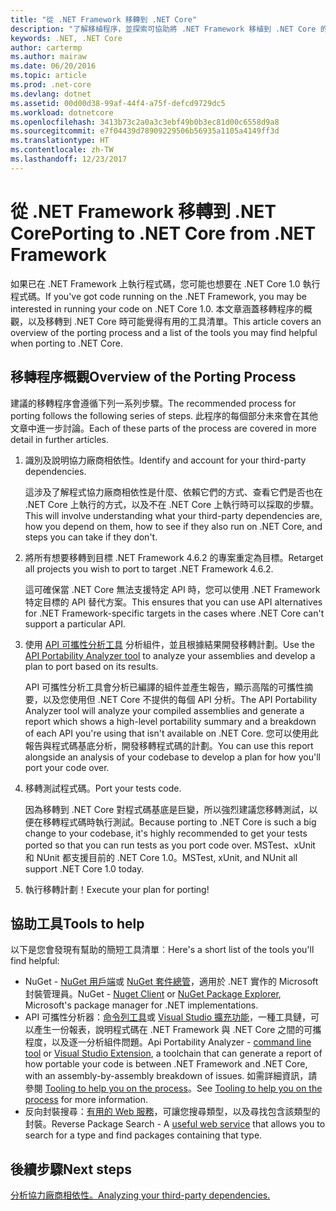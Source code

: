 ```yaml
---
title: "從 .NET Framework 移轉到 .NET Core"
description: "了解移植程序，並探索可協助將 .NET Framework 移植到 .NET Core 的工具。"
keywords: .NET, .NET Core
author: cartermp
ms.author: mairaw
ms.date: 06/20/2016
ms.topic: article
ms.prod: .net-core
ms.devlang: dotnet
ms.assetid: 00d00d38-99af-44f4-a75f-defcd9729dc5
ms.workload: dotnetcore
ms.openlocfilehash: 3413b73c2a0a3c3ebf49b0b3ec81d00c6558d9a8
ms.sourcegitcommit: e7f04439d78909229506b56935a1105a4149ff3d
ms.translationtype: HT
ms.contentlocale: zh-TW
ms.lasthandoff: 12/23/2017
---
```

# <a name="porting-to-net-core-from-net-framework"></a><span data-ttu-id="ce262-104">從 .NET Framework 移轉到 .NET Core</span><span class="sxs-lookup"><span data-stu-id="ce262-104">Porting to .NET Core from .NET Framework</span></span>

<span data-ttu-id="ce262-105">如果已在 .NET Framework 上執行程式碼，您可能也想要在 .NET Core 1.0 執行程式碼。</span><span class="sxs-lookup"><span data-stu-id="ce262-105">If you've got code running on the .NET Framework, you may be interested in running your code on .NET Core 1.0.</span></span>  <span data-ttu-id="ce262-106">本文章涵蓋移轉程序的概觀，以及移轉到 .NET Core 時可能覺得有用的工具清單。</span><span class="sxs-lookup"><span data-stu-id="ce262-106">This article covers an overview of the porting process and a list of the tools you may find helpful when porting to .NET Core.</span></span>

## <a name="overview-of-the-porting-process"></a><span data-ttu-id="ce262-107">移轉程序概觀</span><span class="sxs-lookup"><span data-stu-id="ce262-107">Overview of the Porting Process</span></span>

<span data-ttu-id="ce262-108">建議的移轉程序會遵循下列一系列步驟。</span><span class="sxs-lookup"><span data-stu-id="ce262-108">The recommended process for porting follows the following series of steps.</span></span>  <span data-ttu-id="ce262-109">此程序的每個部分未來會在其他文章中進一步討論。</span><span class="sxs-lookup"><span data-stu-id="ce262-109">Each of these parts of the process are covered in more detail in further articles.</span></span>

1. <span data-ttu-id="ce262-110">識別及說明協力廠商相依性。</span><span class="sxs-lookup"><span data-stu-id="ce262-110">Identify and account for your third-party dependencies.</span></span>

   <span data-ttu-id="ce262-111">這涉及了解程式協力廠商相依性是什麼、依賴它們的方式、查看它們是否也在 .NET Core 上執行的方式，以及不在 .NET Core 上執行時可以採取的步驟。</span><span class="sxs-lookup"><span data-stu-id="ce262-111">This will involve understanding what your third-party dependencies are, how you depend on them, how to see if they also run on .NET Core, and steps you can take if they don't.</span></span>
   
2. <span data-ttu-id="ce262-112">將所有想要移轉到目標 .NET Framework 4.6.2 的專案重定為目標。</span><span class="sxs-lookup"><span data-stu-id="ce262-112">Retarget all projects you wish to port to target .NET Framework 4.6.2.</span></span>

   <span data-ttu-id="ce262-113">這可確保當 .NET Core 無法支援特定 API 時，您可以使用 .NET Framework 特定目標的 API 替代方案。</span><span class="sxs-lookup"><span data-stu-id="ce262-113">This ensures that you can use API alternatives for .NET Framework-specific targets in the cases where .NET Core can't support a particular API.</span></span>
   
3. <span data-ttu-id="ce262-114">使用 [API 可攜性分析工具](https://github.com/Microsoft/dotnet-apiport/) 分析組件，並且根據結果開發移轉計劃。</span><span class="sxs-lookup"><span data-stu-id="ce262-114">Use the [API Portability Analyzer tool](https://github.com/Microsoft/dotnet-apiport/) to analyze your assemblies and develop a plan to port based on its results.</span></span>

   <span data-ttu-id="ce262-115">API 可攜性分析工具會分析已編譯的組件並產生報告，顯示高階的可攜性摘要，以及您使用但 .NET Core 不提供的每個 API 分析。</span><span class="sxs-lookup"><span data-stu-id="ce262-115">The API Portability Analyzer tool will analyze your compiled assemblies and generate a report which shows a high-level portability summary and a breakdown of each API you're using that isn't available on .NET Core.</span></span>  <span data-ttu-id="ce262-116">您可以使用此報告與程式碼基底分析，開發移轉程式碼的計劃。</span><span class="sxs-lookup"><span data-stu-id="ce262-116">You can use this report alongside an analysis of your codebase to develop a plan for how you'll port your code over.</span></span>
   
4. <span data-ttu-id="ce262-117">移轉測試程式碼。</span><span class="sxs-lookup"><span data-stu-id="ce262-117">Port your tests code.</span></span>

   <span data-ttu-id="ce262-118">因為移轉到 .NET Core 對程式碼基底是巨變，所以強烈建議您移轉測試，以便在移轉程式碼時執行測試。</span><span class="sxs-lookup"><span data-stu-id="ce262-118">Because porting to .NET Core is such a big change to your codebase, it's highly recommended to get your tests ported so that you can run tests as you port code over.</span></span>  <span data-ttu-id="ce262-119">MSTest、xUnit 和 NUnit 都支援目前的 .NET Core 1.0。</span><span class="sxs-lookup"><span data-stu-id="ce262-119">MSTest, xUnit, and NUnit all support .NET Core 1.0 today.</span></span>
   
6. <span data-ttu-id="ce262-120">執行移轉計劃！</span><span class="sxs-lookup"><span data-stu-id="ce262-120">Execute your plan for porting!</span></span>

## <a name="tools-to-help"></a><span data-ttu-id="ce262-121">協助工具</span><span class="sxs-lookup"><span data-stu-id="ce262-121">Tools to help</span></span>

<span data-ttu-id="ce262-122">以下是您會發現有幫助的簡短工具清單︰</span><span class="sxs-lookup"><span data-stu-id="ce262-122">Here's a short list of the tools you'll find helpful:</span></span>

* <span data-ttu-id="ce262-123">NuGet - [NuGet 用戶端](https://dist.nuget.org/index.html)或 [NuGet 套件總管](https://github.com/NuGetPackageExplorer/NuGetPackageExplorer)，適用於 .NET 實作的 Microsoft 封裝管理員。</span><span class="sxs-lookup"><span data-stu-id="ce262-123">NuGet - [Nuget Client](https://dist.nuget.org/index.html) or [NuGet Package Explorer](https://github.com/NuGetPackageExplorer/NuGetPackageExplorer), Microsoft's package manager for .NET implementations.</span></span>
* <span data-ttu-id="ce262-124">API 可攜性分析器：[命令列工具](https://github.com/Microsoft/dotnet-apiport/releases)或 [Visual Studio 擴充功能](https://visualstudiogallery.msdn.microsoft.com/1177943e-cfb7-4822-a8a6-e56c7905292b)，一種工具鏈，可以產生一份報表，說明程式碼在 .NET Framework 與 .NET Core 之間的可攜程度，以及逐一分析組件問題。</span><span class="sxs-lookup"><span data-stu-id="ce262-124">Api Portability Analyzer - [command line tool](https://github.com/Microsoft/dotnet-apiport/releases) or [Visual Studio Extension](https://visualstudiogallery.msdn.microsoft.com/1177943e-cfb7-4822-a8a6-e56c7905292b), a toolchain that can generate a report of how portable your code is between .NET Framework and .NET Core, with an assembly-by-assembly breakdown of issues.</span></span>  <span data-ttu-id="ce262-125">如需詳細資訊，請參閱 [Tooling to help you on the process](https://github.com/Microsoft/dotnet-apiport/blob/master/docs/HowTo/)。</span><span class="sxs-lookup"><span data-stu-id="ce262-125">See [Tooling to help you on the process](https://github.com/Microsoft/dotnet-apiport/blob/master/docs/HowTo/) for more information.</span></span>
* <span data-ttu-id="ce262-126">反向封裝搜尋：[有用的 Web 服務](https://packagesearch.azurewebsites.net)，可讓您搜尋類型，以及尋找包含該類型的封裝。</span><span class="sxs-lookup"><span data-stu-id="ce262-126">Reverse Package Search - A [useful web service](https://packagesearch.azurewebsites.net) that allows you to search for a type and find packages containing that type.</span></span>

## <a name="next-steps"></a><span data-ttu-id="ce262-127">後續步驟</span><span class="sxs-lookup"><span data-stu-id="ce262-127">Next steps</span></span>

[<span data-ttu-id="ce262-128">分析協力廠商相依性。</span><span class="sxs-lookup"><span data-stu-id="ce262-128">Analyzing your third-party dependencies.</span></span>](third-party-deps.md)
   
